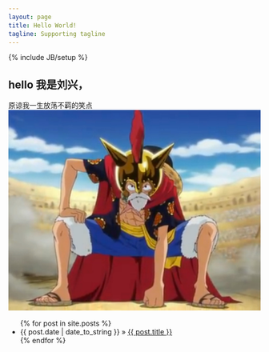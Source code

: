 ```yaml
---
layout: page
title: Hello World!
tagline: Supporting tagline
---
```

{% include JB/setup %}

## hello 我是刘兴，
原谅我一生放荡不羁的笑点
![lf](assets/images/lf.png)

<ul class="posts">
  {% for post in site.posts %}
    <li><span>{{ post.date | date_to_string }}</span> &raquo; <a href="{{ BASE_PATH }}{{ post.url }}">{{ post.title }}</a></li>
  {% endfor %}
</ul>




